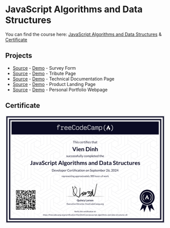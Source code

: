 # JavaScript Algorithms and Data Structures

You can find the course here: [JavaScript Algorithms and Data Structures](https://www.freecodecamp.org/learn/javascript-algorithms-and-data-structures-v8/) & [Certificate](https://www.freecodecamp.org/certification/VienDinhCom/javascript-algorithms-and-data-structures-v8)

## Projects

- [Source](projects/survey-form) - [Demo](https://responsive-web-design-vien.vercel.app/projects/survey-form/survey-form.html) - Survey Form
- [Source](projects/tribute-page) - [Demo](https://responsive-web-design-vien.vercel.app/projects/tribute-page/tribute-page.html) - Tribute Page
- [Source](projects/technical-documentation-page) - [Demo](https://responsive-web-design-vien.vercel.app/projects/technical-documentation-page/technical-documentation-page.html) - Technical Documentation Page
- [Source](projects/product-landing-page) - [Demo](https://responsive-web-design-vien.vercel.app/projects/product-landing-page/product-landing-page.html) - Product Landing Page
- [Source](projects/personal-portfolio-webpage) - [Demo](https://responsive-web-design-vien.vercel.app/projects/personal-portfolio-webpage/personal-portfolio-webpage.html) - Personal Portfolio Webpage

## Certificate

<a href="https://www.freecodecamp.org/certification/VienDinhCom/javascript-algorithms-and-data-structures-v8">
  <img src="certificate.png" alt="JavaScript Algorithms and Data Structures" title="Click here to verify it on freeCodeCamp">
</a>
